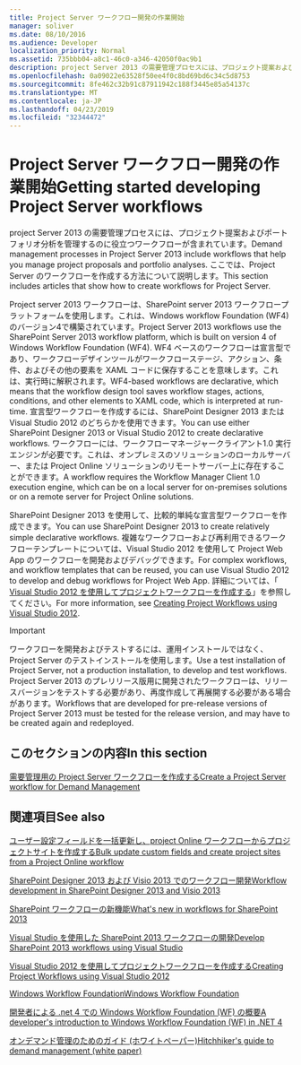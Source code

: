 ```yaml
---
title: Project Server ワークフロー開発の作業開始
manager: soliver
ms.date: 08/10/2016
ms.audience: Developer
localization_priority: Normal
ms.assetid: 735bbb04-a8c1-46c0-a346-42050f0ac9b1
description: project Server 2013 の需要管理プロセスには、プロジェクト提案およびポートフォリオ分析を管理するのに役立つワークフローが含まれています。 ここでは、Project Server のワークフローを作成する方法について説明します。
ms.openlocfilehash: 0a09022e63528f50ee4f0c8bd69bd6c34c5d8753
ms.sourcegitcommit: 8fe462c32b91c87911942c188f3445e85a54137c
ms.translationtype: MT
ms.contentlocale: ja-JP
ms.lasthandoff: 04/23/2019
ms.locfileid: "32344472"
---
```

# <a name="getting-started-developing-project-server-workflows"></a><span data-ttu-id="6ccff-104">Project Server ワークフロー開発の作業開始</span><span class="sxs-lookup"><span data-stu-id="6ccff-104">Getting started developing Project Server workflows</span></span>

<span data-ttu-id="6ccff-105">project Server 2013 の需要管理プロセスには、プロジェクト提案およびポートフォリオ分析を管理するのに役立つワークフローが含まれています。</span><span class="sxs-lookup"><span data-stu-id="6ccff-105">Demand management processes in Project Server 2013 include workflows that help you manage project proposals and portfolio analyses.</span></span> <span data-ttu-id="6ccff-106">ここでは、Project Server のワークフローを作成する方法について説明します。</span><span class="sxs-lookup"><span data-stu-id="6ccff-106">This section includes articles that show how to create workflows for Project Server.</span></span>
  
<span data-ttu-id="6ccff-107">Project server 2013 ワークフローは、SharePoint server 2013 ワークフロープラットフォームを使用します。これは、Windows workflow Foundation (WF4) のバージョン4で構築されています。</span><span class="sxs-lookup"><span data-stu-id="6ccff-107">Project Server 2013 workflows use the SharePoint Server 2013 workflow platform, which is built on version 4 of Windows Workflow Foundation (WF4).</span></span> <span data-ttu-id="6ccff-108">WF4 ベースのワークフローは宣言型であり、ワークフローデザインツールがワークフローステージ、アクション、条件、およびその他の要素を XAML コードに保存することを意味します。これは、実行時に解釈されます。</span><span class="sxs-lookup"><span data-stu-id="6ccff-108">WF4-based workflows are declarative, which means that the workflow design tool saves workflow stages, actions, conditions, and other elements to XAML code, which is interpreted at run-time.</span></span> <span data-ttu-id="6ccff-109">宣言型ワークフローを作成するには、SharePoint Designer 2013 または Visual Studio 2012 のどちらかを使用できます。</span><span class="sxs-lookup"><span data-stu-id="6ccff-109">You can use either SharePoint Designer 2013 or Visual Studio 2012 to create declarative workflows.</span></span> <span data-ttu-id="6ccff-110">ワークフローには、ワークフローマネージャークライアント1.0 実行エンジンが必要です。これは、オンプレミスのソリューションのローカルサーバー、または Project Online ソリューションのリモートサーバー上に存在することができます。</span><span class="sxs-lookup"><span data-stu-id="6ccff-110">A workflow requires the Workflow Manager Client 1.0 execution engine, which can be on a local server for on-premises solutions or on a remote server for Project Online solutions.</span></span>
  
<span data-ttu-id="6ccff-111">SharePoint Designer 2013 を使用して、比較的単純な宣言型ワークフローを作成できます。</span><span class="sxs-lookup"><span data-stu-id="6ccff-111">You can use SharePoint Designer 2013 to create relatively simple declarative workflows.</span></span> <span data-ttu-id="6ccff-112">複雑なワークフローおよび再利用できるワークフローテンプレートについては、Visual Studio 2012 を使用して Project Web App のワークフローを開発およびデバッグできます。</span><span class="sxs-lookup"><span data-stu-id="6ccff-112">For complex workflows, and workflow templates that can be reused, you can use Visual Studio 2012 to develop and debug workflows for Project Web App.</span></span> <span data-ttu-id="6ccff-113">詳細については、「 [Visual Studio 2012 を使用してプロジェクトワークフローを作成する](https://blogs.msdn.com/b/project_programmability/archive/2012/11/07/creating-project-workflows-using-visual-studio-2012.aspx)」を参照してください。</span><span class="sxs-lookup"><span data-stu-id="6ccff-113">For more information, see [Creating Project Workflows using Visual Studio 2012](https://blogs.msdn.com/b/project_programmability/archive/2012/11/07/creating-project-workflows-using-visual-studio-2012.aspx).</span></span>
  
> [!IMPORTANT]
> <span data-ttu-id="6ccff-114">ワークフローを開発およびテストするには、運用インストールではなく、Project Server のテストインストールを使用します。</span><span class="sxs-lookup"><span data-stu-id="6ccff-114">Use a test installation of Project Server, not a production installation, to develop and test workflows.</span></span> <span data-ttu-id="6ccff-115">Project Server 2013 のプレリリース版用に開発されたワークフローは、リリースバージョンをテストする必要があり、再度作成して再展開する必要がある場合があります。</span><span class="sxs-lookup"><span data-stu-id="6ccff-115">Workflows that are developed for pre-release versions of Project Server 2013 must be tested for the release version, and may have to be created again and redeployed.</span></span> 
  
## <a name="in-this-section"></a><span data-ttu-id="6ccff-116">このセクションの内容</span><span class="sxs-lookup"><span data-stu-id="6ccff-116">In this section</span></span>

[<span data-ttu-id="6ccff-117">需要管理用の Project Server ワークフローを作成する</span><span class="sxs-lookup"><span data-stu-id="6ccff-117">Create a Project Server workflow for Demand Management</span></span>](create-a-project-server-workflow-for-demand-management.md)
  
## <a name="see-also"></a><span data-ttu-id="6ccff-118">関連項目</span><span class="sxs-lookup"><span data-stu-id="6ccff-118">See also</span></span>



[<span data-ttu-id="6ccff-119">ユーザー設定フィールドを一括更新し、project Online ワークフローからプロジェクトサイトを作成する</span><span class="sxs-lookup"><span data-stu-id="6ccff-119">Bulk update custom fields and create project sites from a Project Online workflow</span></span>](bulk-update-custom-fields-and-create-project-sites-from-workflow-in-project.md)


[<span data-ttu-id="6ccff-120">SharePoint Designer 2013 および Visio 2013 でのワークフロー開発</span><span class="sxs-lookup"><span data-stu-id="6ccff-120">Workflow development in SharePoint Designer 2013 and Visio 2013</span></span>](https://msdn.microsoft.com/library/jj163272%28office.15%29.aspx)
  
[<span data-ttu-id="6ccff-121">SharePoint ワークフローの新機能</span><span class="sxs-lookup"><span data-stu-id="6ccff-121">What's new in workflows for SharePoint 2013</span></span>](https://msdn.microsoft.com/library/jj163177.aspx)
  
[<span data-ttu-id="6ccff-122">Visual Studio を使用した SharePoint 2013 ワークフローの開発</span><span class="sxs-lookup"><span data-stu-id="6ccff-122">Develop SharePoint 2013 workflows using Visual Studio</span></span>](https://msdn.microsoft.com/library/jj163199.aspx)
  
[<span data-ttu-id="6ccff-123">Visual Studio 2012 を使用してプロジェクトワークフローを作成する</span><span class="sxs-lookup"><span data-stu-id="6ccff-123">Creating Project Workflows using Visual Studio 2012</span></span>](https://blogs.msdn.com/b/project_programmability/archive/2012/11/07/creating-project-workflows-using-visual-studio-2012.aspx)
  
[<span data-ttu-id="6ccff-124">Windows Workflow Foundation</span><span class="sxs-lookup"><span data-stu-id="6ccff-124">Windows Workflow Foundation</span></span>](https://msdn.microsoft.com/library/dd489441.aspx)
  
[<span data-ttu-id="6ccff-125">開発者による .net 4 での Windows Workflow Foundation (WF) の概要</span><span class="sxs-lookup"><span data-stu-id="6ccff-125">A developer's introduction to Windows Workflow Foundation (WF) in .NET 4</span></span>](https://msdn.microsoft.com/library/ee342461.aspx)
  
[<span data-ttu-id="6ccff-126">オンデマンド管理のためのガイド (ホワイトペーパー)</span><span class="sxs-lookup"><span data-stu-id="6ccff-126">Hitchhiker's guide to demand management (white paper)</span></span>](https://msdn.microsoft.com/library/ff973112.aspx)

